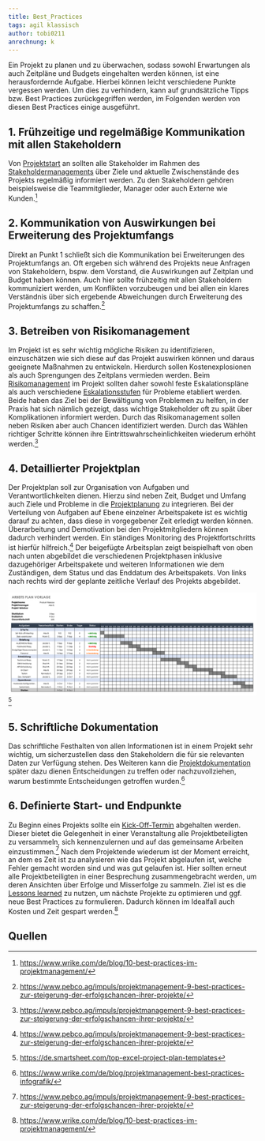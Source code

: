 ```yaml
---
title: Best_Practices
tags: agil klassisch
author: tobi0211
anrechnung: k
---
```


Ein Projekt zu planen und zu überwachen, sodass sowohl Erwartungen als auch Zeitpläne und Budgets eingehalten werden können, ist eine herausfordernde Aufgabe. Hierbei können leicht verschiedene Punkte vergessen werden. Um dies zu verhindern, kann auf grundsätzliche Tipps bzw. Best Practices zurückgegriffen werden, im Folgenden werden von diesen Best Practices einige ausgeführt. 

## 1. Frühzeitige und regelmäßige Kommunikation mit allen Stakeholdern
Von [Projektstart](Projektstart.md) an sollten alle Stakeholder im Rahmen des [Stakeholdermanagements](Stakeholdermanagement.md) über Ziele und aktuelle Zwischenstände des Projekts regelmäßig informiert werden. Zu den Stakeholdern gehören beispielsweise die Teammitglieder, Manager oder auch Externe wie Kunden.[^1] 

## 2. Kommunikation von Auswirkungen bei Erweiterung des Projektumfangs
Direkt an Punkt 1 schließt sich die Kommunikation bei Erweiterungen des Projektumfangs an. Oft ergeben sich während des Projekts neue Anfragen von Stakeholdern, bspw. dem Vorstand, die Auswirkungen auf Zeitplan und Budget haben können. Auch hier sollte frühzeitig mit allen Stakeholdern kommuniziert werden, um Konflikten vorzubeugen und bei allen ein klares Verständnis über sich ergebende Abweichungen durch Erweiterung des Projektumfangs zu schaffen.[^2] 

## 3. Betreiben von Risikomanagement
Im Projekt ist es sehr wichtig mögliche Risiken zu identifizieren, einzuschätzen wie sich diese auf das Projekt auswirken können und daraus geeignete Maßnahmen zu entwickeln. Hierdurch sollen Kostenexplosionen als auch Sprengungen des Zeitplans vermieden werden. Beim [Risikomanagement](Risikomanagement.md) im Projekt sollten daher sowohl feste Eskalationspläne als auch verschiedene [Eskalationsstufen](Eskalationsstufen.md) für Probleme etabliert werden. Beide haben das Ziel bei der Bewältigung von Problemen zu helfen, in der Praxis hat sich nämlich gezeigt, dass wichtige Stakeholder oft zu spät über Komplikationen informiert werden. Durch das Risikomanagement sollen neben Risiken aber auch Chancen identifiziert werden. Durch das Wählen richtiger Schritte können ihre Eintrittswahrscheinlichkeiten wiederum erhöht werden.[^2] 

## 4. Detaillierter Projektplan
Der Projektplan soll zur Organisation von Aufgaben und Verantwortlichkeiten dienen. Hierzu sind neben Zeit, Budget und Umfang auch Ziele und Probleme in die [Projektplanung](Projektplanung.md) zu integrieren. Bei der Verteilung von Aufgaben auf Ebene einzelner Arbeitspakete ist es wichtig darauf zu achten, dass diese in vorgegebener Zeit erledigt werden können. Überarbeitung und Demotivation bei den Projektmitgliedern können dadurch verhindert werden. Ein ständiges Monitoring des Projektfortschritts ist hierfür hilfreich.[^2]
Der beigefügte Arbeitsplan zeigt beispielhaft von oben nach unten abgebildet die verschiedenen Projektphasen inklusive dazugehöriger Arbeitspakete und weiteren Informationen wie dem Zuständigen, dem Status und das Enddatum des Arbeitspakets. Von links nach rechts wird der geplante zeitliche Verlauf des Projekts abgebildet.

![IC-Work-Plan-Template-GERMAN.png](Best_Practices/IC-Work-Plan-Template-GERMAN.png)[^3]

## 5. Schriftliche Dokumentation
Das schriftliche Festhalten von allen Informationen ist in einem Projekt sehr wichtig, um sicherzustellen dass den Stakeholdern die für sie relevanten Daten zur Verfügung stehen. Des Weiteren kann die [Projektdokumentation](Projektdokumentation.md) später dazu dienen Entscheidungen zu treffen oder nachzuvollziehen, warum bestimmte Entscheidungen getroffen wurden.[^4] 

## 6. Definierte Start- und Endpunkte
Zu Beginn eines Projekts sollte ein [Kick-Off-Termin](Projekt_Kick_Off.md) abgehalten werden. Dieser bietet die Gelegenheit in einer Veranstaltung alle Projektbeteiligten zu versammeln, sich kennenzulernen und auf das gemeinsame Arbeiten einzustimmen.[^2] Nach dem Projektende wiederum ist der Moment erreicht, an dem es Zeit ist zu analysieren wie das Projekt abgelaufen ist, welche Fehler gemacht worden sind und was gut gelaufen ist. Hier sollten erneut alle Projektbeteiligten in einer Besprechung zusammengebracht werden, um deren Ansichten über Erfolge und Misserfolge zu sammeln. Ziel ist es die [Lessons learned](Lessons_Learned.md) zu nutzen, um nächste Projekte zu optimieren und ggf. neue Best Practices zu formulieren. Dadurch können im Idealfall auch Kosten und Zeit gespart werden.[^1]


## Quellen

[^1]: https://www.wrike.com/de/blog/10-best-practices-im-projektmanagement/
[^2]: https://www.pebco.ag/impuls/projektmanagement-9-best-practices-zur-steigerung-der-erfolgschancen-ihrer-projekte/ 
[^3]: https://de.smartsheet.com/top-excel-project-plan-templates 
[^4]: https://www.wrike.com/de/blog/projektmanagement-best-practices-infografik/

